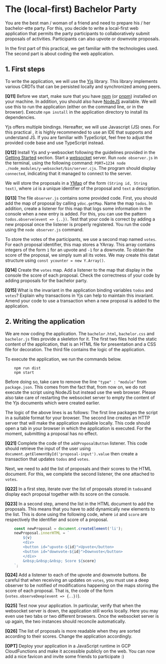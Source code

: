 # The (local-first) Bachelor Party

You are the best man / woman of a friend and need to prepare his / her bachelor-ette party.
For this, you decide to write a local-first web application that permits the party participants to collaboratively submit proposals of activities.
Participants can also upvote or downvote proposals.

In the first part of this practical, we get familiar with the technologies used.
The second part is about coding the web application.

## 1. First steps

To write the application, we will use the [Yjs](https://github.com/yjs/yjs) library.
This library implements various CRDTs that can be persisted locally and synchronized among peers.

**[Q11]** Before we start, make sure that you have [npm](https://www.npmjs.com/) (or [pnpm](https://pnpm.io/)) installed on your machine. 
In addition, you should also have [NodeJS](https://nodejs.org/en) available. 
We will use this to run the application (either on the command line, or in the browser).
Execute `npm install` in the application directory to install its dependencies.

Yjs offers multiple bindings.
Hereafter, we will use Javascript (JS) ones.
For this practical , it is highly recommended to use an IDE that supports and understand JS.
If you are familiar with TypeScript, feel free to adjust the provided code base and use TypeScript instead.

**[Q12]** Install Yjs and y-websocket following the guidelines provided in the [Getting Started]( https://github.com/yjs/yjs#getting-started) section. Start a [websocket](https://en.wikipedia.org/wiki/WebSocket) server. Run `node observer.js` in the terminal, using the following command: `PORT=1234 node ./node_modules/y-websocket/bin/server.cjs`. The program should display `connected`, indicating that it managed to connect to the server.

We will store the proposals in a [YMap](https://github.com/yjs/yjs?tab=readme-ov-file#api) of the form `(String id, String text)`, where `id` is a unique identifier of the proposal and `text` a description.

**[Q13]** The file `observer.js` contains some provided code. 
First, you should add the map of proposal by calling `ydoc.getMap`. 
Name the map `todos`. 
In addition, create a listener for this map that logs some information in the console when a new entry is added. 
For this, you can use the pattern `todos.observe(event => {..})`. 
Test that your code is correct by adding a new proposal once the listener is properly registered.
You run the code using the `node observer.js` command.

To store the votes of the participants, we use a second map named `votes`. 
For each proposal identifier, this map stores a YArray. 
This array contains integers of the form `1` for an upvote and `-1` for a downvote. 
To obtain the score of the proposal, we simply sum all its votes.
We may create this datat structure using `const ycounter = new Y.Array()`.

**[Q14]** Create the `votes` map. 
Add a listener to the map that display in the console the score of each proposal. 
Check the correctness of your code by adding proposals for the bachelor party.

**[Q15]** What is the invariant in the application binding variables `todos` and `votes`? 
Explain why transactions in Yjs can help to maintain this invariant. 
Amend your code to use a transaction when a new proposal is added to the application.

## 2. Writing the application

We are now coding the application.
The `bachelor.html`, `bachelor.css` and `bachelor.js` files provide a skeleton for it.
The first two files hold the static content of the application, that is an HTML file for presentation and a CSS file for decoration.
The third file contains the logic of the application.

To execute the application, we run the commands below.
``` shell
	npm run dist
	npm start
```
Before doing so, take care to remove the line `"type" : "module"` from `package.json`.
This comes from the fact that, from now on, we do not execute the script using NodeJS but instead use the web browser.
Please also take care of restarting the websocket server to empty the content of the Yjs documents which were created earlier.

The logic of the above lines is as follows:
The first line packages the script in a suitable format for your browser.
The second line creates an HTTP server that will make the application available locally.
This code should open a tab in your browser in which the application is executed.
For the moment, submitting a proposal has no effect.

**[Q21]** Complete the code of the `addProposalButton` listener.
This code should retrieve the input of the user using `document.getElementById('proposal-input').value` then create a transaction that updates `todos` and `votes`.

Next, we need to add the list of proposals and their scores to the HTML document.
For this, we complete the second listener, the one attached to `votes`.

**[Q22]** In a first step, iterate over the list of proposals stored in `todos`and display each proposal together with its score on the console.

**[Q23]** In a second step, amend the list in the HTML document to add the proposals.
This means that you have to add dynamically new elements to the list.
This is done using the following code, where `id` and `score` are respectively the identifier and score of a proposal.

``` javascript
	const newProposal = document.createElement('li');
	newProposal.innerHTML = `
		${v}
		<div>
		<button id="upvote-${id}">Upvote</button>
		<button id="downvote-${id}">Downvote</button>
		</div>
		&nbsp;&nbsp;&nbsp; Score ${score}
	`;

```

**[Q24]** Add a listener to each of the upvote and downvote buttons. Be careful that when receiving an updates on `votes`, you must use a deep observer to be notified of modifications happening on the maps storing the score of each proposal. That is, the code of the form (`votes.observeDeep(event => {..})`).

**[Q25]** Test now your application.
In particular, verify that when the websocket server is down, the application still works locally.
Here you may even use two tabs or two different browsers.
Once the websocket server is up again, the two instances should reconcile automatically.

**[Q26]** The list of proposals is more readable when they are sorted according to their scores.
Change the application accordingly.

**[OPT]** Deploy your application in a JavaScript runtime in GCP CloudFunctions and make it accessible publicly on the web.
You can now add a nice favicon and invite some friends to participate :)
